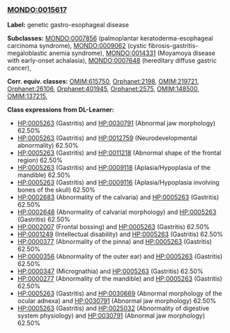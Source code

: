 
### [MONDO:0015617](http://purl.obolibrary.org/obo/MONDO_0015617)
**Label:** genetic gastro-esophageal disease

**Subclasses:** [MONDO:0007856](http://purl.obolibrary.org/obo/MONDO_0007856) (palmoplantar keratoderma-esophageal carcinoma syndrome), [MONDO:0009062](http://purl.obolibrary.org/obo/MONDO_0009062) (cystic fibrosis-gastritis-megaloblastic anemia syndrome), [MONDO:0014331](http://purl.obolibrary.org/obo/MONDO_0014331) (Moyamoya disease with early-onset achalasia), [MONDO:0007648](http://purl.obolibrary.org/obo/MONDO_0007648) (hereditary diffuse gastric cancer), 

**Corr. equiv. classes:** [OMIM:615750](http://purl.obolibrary.org/obo/OMIM_615750), [Orphanet:2198](http://www.orpha.net/ORDO/Orphanet_2198), [OMIM:219721](http://purl.obolibrary.org/obo/OMIM_219721), [Orphanet:26106](http://www.orpha.net/ORDO/Orphanet_26106), [Orphanet:401945](http://www.orpha.net/ORDO/Orphanet_401945), [Orphanet:2575](http://www.orpha.net/ORDO/Orphanet_2575), [OMIM:148500](http://purl.obolibrary.org/obo/OMIM_148500), [OMIM:137215](http://purl.obolibrary.org/obo/OMIM_137215), 

**Class expressions from DL-Learner:**

- [HP:0005263](http://purl.obolibrary.org/obo/HP_0005263) (Gastritis) and [HP:0030791](http://purl.obolibrary.org/obo/HP_0030791) (Abnormal jaw morphology) 62.50%
- [HP:0005263](http://purl.obolibrary.org/obo/HP_0005263) (Gastritis) and [HP:0012759](http://purl.obolibrary.org/obo/HP_0012759) (Neurodevelopmental abnormality) 62.50%
- [HP:0005263](http://purl.obolibrary.org/obo/HP_0005263) (Gastritis) and [HP:0011218](http://purl.obolibrary.org/obo/HP_0011218) (Abnormal shape of the frontal region) 62.50%
- [HP:0005263](http://purl.obolibrary.org/obo/HP_0005263) (Gastritis) and [HP:0009118](http://purl.obolibrary.org/obo/HP_0009118) (Aplasia/Hypoplasia of the mandible) 62.50%
- [HP:0005263](http://purl.obolibrary.org/obo/HP_0005263) (Gastritis) and [HP:0009116](http://purl.obolibrary.org/obo/HP_0009116) (Aplasia/Hypoplasia involving bones of the skull) 62.50%
- [HP:0002683](http://purl.obolibrary.org/obo/HP_0002683) (Abnormality of the calvaria) and [HP:0005263](http://purl.obolibrary.org/obo/HP_0005263) (Gastritis) 62.50%
- [HP:0002648](http://purl.obolibrary.org/obo/HP_0002648) (Abnormality of calvarial morphology) and [HP:0005263](http://purl.obolibrary.org/obo/HP_0005263) (Gastritis) 62.50%
- [HP:0002007](http://purl.obolibrary.org/obo/HP_0002007) (Frontal bossing) and [HP:0005263](http://purl.obolibrary.org/obo/HP_0005263) (Gastritis) 62.50%
- [HP:0001249](http://purl.obolibrary.org/obo/HP_0001249) (Intellectual disability) and [HP:0005263](http://purl.obolibrary.org/obo/HP_0005263) (Gastritis) 62.50%
- [HP:0000377](http://purl.obolibrary.org/obo/HP_0000377) (Abnormality of the pinna) and [HP:0005263](http://purl.obolibrary.org/obo/HP_0005263) (Gastritis) 62.50%
- [HP:0000356](http://purl.obolibrary.org/obo/HP_0000356) (Abnormality of the outer ear) and [HP:0005263](http://purl.obolibrary.org/obo/HP_0005263) (Gastritis) 62.50%
- [HP:0000347](http://purl.obolibrary.org/obo/HP_0000347) (Micrognathia) and [HP:0005263](http://purl.obolibrary.org/obo/HP_0005263) (Gastritis) 62.50%
- [HP:0000277](http://purl.obolibrary.org/obo/HP_0000277) (Abnormality of the mandible) and [HP:0005263](http://purl.obolibrary.org/obo/HP_0005263) (Gastritis) 62.50%
- [HP:0005263](http://purl.obolibrary.org/obo/HP_0005263) (Gastritis) and [HP:0030669](http://purl.obolibrary.org/obo/HP_0030669) (Abnormal morphology of the ocular adnexa) and [HP:0030791](http://purl.obolibrary.org/obo/HP_0030791) (Abnormal jaw morphology) 62.50%
- [HP:0005263](http://purl.obolibrary.org/obo/HP_0005263) (Gastritis) and [HP:0025032](http://purl.obolibrary.org/obo/HP_0025032) (Abnormality of digestive system physiology) and [HP:0030791](http://purl.obolibrary.org/obo/HP_0030791) (Abnormal jaw morphology) 62.50%


